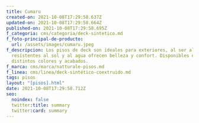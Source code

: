 ```yaml
---
title: Cumaru
created-on: 2021-10-08T17:29:58.637Z
updated-on: 2021-10-08T17:29:58.664Z
published-on: 2021-10-08T17:29:58.695Z
f_categoria: cms/categoria/deck-sintetico.md
f_foto-principal-de-producto:
  url: /assets/images/cumaru.jpeg
f_descripcion: Los pisos de deck son ideales para exteriores, al ser altamente
  resístentes al sol y al agua ofrecen belleza y confort. Disponibles en
  distintos colores y acabados.
f_marca: cms/marca/natturale-pisos.md
f_linea: cms/linea/deck-sintético-coextruido.md
tags: pisos
layout: "[pisos].html"
date: 2021-10-08T17:29:58.712Z
seo:
  noindex: false
  twitter:title: summary
  twitter:card: summary
---
```

